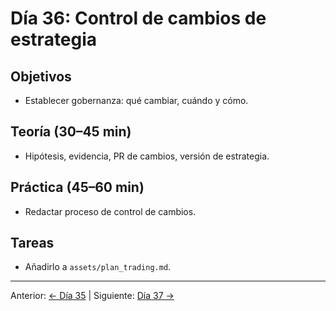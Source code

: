 # Día 36: Control de cambios de estrategia

## Objetivos
- Establecer gobernanza: qué cambiar, cuándo y cómo.

## Teoría (30–45 min)
- Hipótesis, evidencia, PR de cambios, versión de estrategia.

## Práctica (45–60 min)
- Redactar proceso de control de cambios.

## Tareas
- Añadirlo a `assets/plan_trading.md`.

---
Anterior: [← Día 35](Dia_35.md) | Siguiente: [Día 37 →](Dia_37.md)
